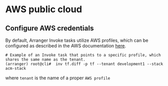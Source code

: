 # AWS public cloud

## Configure AWS credentials

By default, Arranger Invoke tasks utilize AWS profiles, which can be configured as described in the AWS documentation [here](https://docs.aws.amazon.com/cli/v1/userguide/cli-configure-files.html).

```shell
# Example of an Invoke task that points to a specific profile, which shares the same name as the tenant.
(arranger) root@cli#  inv tf.diff -p tf --tenant development1 --stack acm-stack
```
where `tenant` is the name of a proper `AWS profile`

